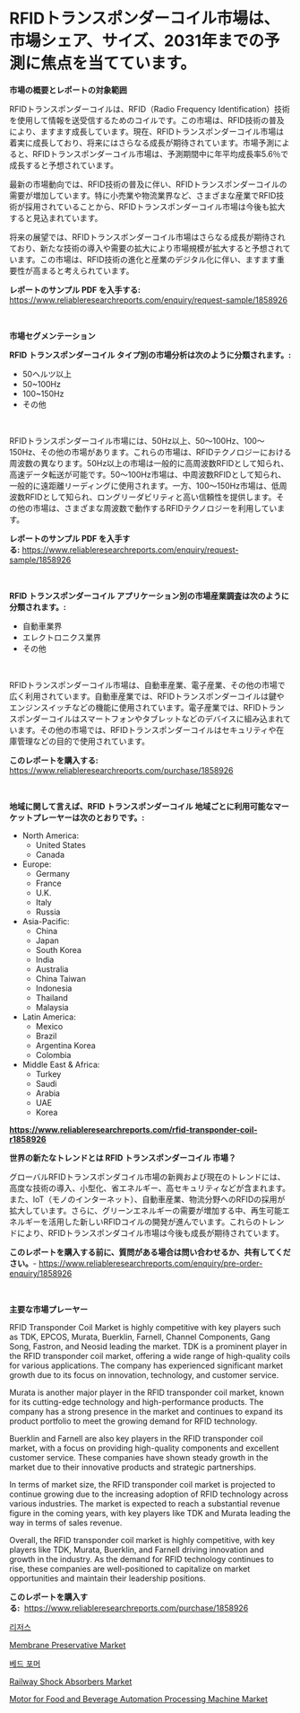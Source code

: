 <p><h1>RFIDトランスポンダーコイル市場は、市場シェア、サイズ、2031年までの予測に焦点を当てています。</h1></p><p><strong>市場の概要とレポートの対象範囲</strong></p>
<p><p>RFIDトランスポンダーコイルは、RFID（Radio Frequency Identification）技術を使用して情報を送受信するためのコイルです。この市場は、RFID技術の普及により、ますます成長しています。現在、RFIDトランスポンダーコイル市場は着実に成長しており、将来にはさらなる成長が期待されています。市場予測によると、RFIDトランスポンダーコイル市場は、予測期間中に年平均成長率5.6％で成長すると予想されています。</p><p>最新の市場動向では、RFID技術の普及に伴い、RFIDトランスポンダーコイルの需要が増加しています。特に小売業や物流業界など、さまざまな産業でRFID技術が採用されていることから、RFIDトランスポンダーコイル市場は今後も拡大すると見込まれています。</p><p>将来の展望では、RFIDトランスポンダーコイル市場はさらなる成長が期待されており、新たな技術の導入や需要の拡大により市場規模が拡大すると予想されています。この市場は、RFID技術の進化と産業のデジタル化に伴い、ますます重要性が高まると考えられています。</p></p>
<p><strong>レポートのサンプル PDF を入手する:</strong> <a href="https://www.reliableresearchreports.com/enquiry/request-sample/1858926">https://www.reliableresearchreports.com/enquiry/request-sample/1858926</a></p>
<p>&nbsp;</p>
<p><strong>市場セグメンテーション</strong></p>
<p><strong>RFID トランスポンダーコイル タイプ別の市場分析は次のように分類されます。:</strong></p>
<p><ul><li>50ヘルツ以上</li><li>50~100Hz</li><li>100~150Hz</li><li>その他</li></ul></p>
<p>&nbsp;</p>
<p><p>RFIDトランスポンダーコイル市場には、50Hz以上、50〜100Hz、100〜150Hz、その他の市場があります。これらの市場は、RFIDテクノロジーにおける周波数の異なります。50Hz以上の市場は一般的に高周波数RFIDとして知られ、高速データ転送が可能です。50〜100Hz市場は、中周波数RFIDとして知られ、一般的に遠距離リーディングに使用されます。一方、100〜150Hz市場は、低周波数RFIDとして知られ、ロングリーダビリティと高い信頼性を提供します。その他の市場は、さまざまな周波数で動作するRFIDテクノロジーを利用しています。</p></p>
<p><strong>レポートのサンプル PDF を入手する:</strong>&nbsp;<a href="https://www.reliableresearchreports.com/enquiry/request-sample/1858926">https://www.reliableresearchreports.com/enquiry/request-sample/1858926</a></p>
<p>&nbsp;</p>
<p><strong> RFID トランスポンダーコイル アプリケーション別の市場産業調査は次のように分類されます。:</strong></p>
<p><ul><li>自動車業界</li><li>エレクトロニクス業界</li><li>その他</li></ul></p>
<p>&nbsp;</p>
<p><p>RFIDトランスポンダーコイル市場は、自動車産業、電子産業、その他の市場で広く利用されています。自動車産業では、RFIDトランスポンダーコイルは鍵やエンジンスイッチなどの機能に使用されています。電子産業では、RFIDトランスポンダーコイルはスマートフォンやタブレットなどのデバイスに組み込まれています。その他の市場では、RFIDトランスポンダーコイルはセキュリティや在庫管理などの目的で使用されています。</p></p>
<p><strong>このレポートを購入する:</strong>&nbsp; <a href="https://www.reliableresearchreports.com/purchase/1858926">https://www.reliableresearchreports.com/purchase/1858926</a></p>
<p>&nbsp;</p>
<p><strong>地域に関して言えば、RFID トランスポンダーコイル 地域ごとに利用可能なマーケットプレーヤーは次のとおりです。:</strong></p>
<p><ul>
    <li>
        North America:
        <ul>
            <li>United States</li>
            <li>Canada</li>
        </ul>
    </li>
    <li>
        Europe:
        <ul>
            <li>Germany</li>
            <li>France</li>
            <li>U.K.</li>
            <li>Italy</li>
            <li>Russia</li>
        </ul>
    </li>
    <li>
        Asia-Pacific:
        <ul>
            <li>China</li>
            <li>Japan</li>
            <li>South Korea</li>
            <li>India</li>
            <li>Australia</li>
            <li>China Taiwan</li>
            <li>Indonesia</li>
            <li>Thailand</li>
            <li>Malaysia</li>
        </ul>
    </li>
    <li>
        Latin America:
        <ul>
            <li>Mexico</li>
            <li>Brazil</li>
            <li>Argentina Korea</li>
            <li>Colombia</li>
        </ul>
    </li>
    <li>
        Middle East & Africa:
        <ul>
            <li>Turkey</li>
            <li>Saudi</li>
            <li>Arabia</li>
            <li>UAE</li>
            <li>Korea</li>
        </ul>
    </li>
    </ul></p>
<p><strong><a href="https://www.reliableresearchreports.com/rfid-transponder-coil-r1858926">https://www.reliableresearchreports.com/rfid-transponder-coil-r1858926</a></strong>&nbsp;</p>
<p><strong>世界の新たなトレンドとは RFID トランスポンダーコイル 市場？</strong></p>
<p><p>グローバルRFIDトランスポンダコイル市場の新興および現在のトレンドには、高度な技術の導入、小型化、省エネルギー、高セキュリティなどが含まれます。また、IoT（モノのインターネット）、自動車産業、物流分野へのRFIDの採用が拡大しています。さらに、グリーンエネルギーの需要が増加する中、再生可能エネルギーを活用した新しいRFIDコイルの開発が進んでいます。これらのトレンドにより、RFIDトランスポンダコイル市場は今後も成長が期待されています。</p></p>
<p><strong>このレポートを購入する前に、質問がある場合は問い合わせるか、共有してください。</strong>- <a href="https://www.reliableresearchreports.com/enquiry/pre-order-enquiry/1858926">https://www.reliableresearchreports.com/enquiry/pre-order-enquiry/1858926</a></p>
<p>&nbsp;</p>
<p><strong>主要な市場プレーヤー</strong></p>
<p><p>RFID Transponder Coil Market is highly competitive with key players such as TDK, EPCOS, Murata, Buerklin, Farnell, Channel Components, Gang Song, Fastron, and Neosid leading the market. TDK is a prominent player in the RFID transponder coil market, offering a wide range of high-quality coils for various applications. The company has experienced significant market growth due to its focus on innovation, technology, and customer service.</p><p>Murata is another major player in the RFID transponder coil market, known for its cutting-edge technology and high-performance products. The company has a strong presence in the market and continues to expand its product portfolio to meet the growing demand for RFID technology.</p><p>Buerklin and Farnell are also key players in the RFID transponder coil market, with a focus on providing high-quality components and excellent customer service. These companies have shown steady growth in the market due to their innovative products and strategic partnerships.</p><p>In terms of market size, the RFID transponder coil market is projected to continue growing due to the increasing adoption of RFID technology across various industries. The market is expected to reach a substantial revenue figure in the coming years, with key players like TDK and Murata leading the way in terms of sales revenue.</p><p>Overall, the RFID transponder coil market is highly competitive, with key players like TDK, Murata, Buerklin, and Farnell driving innovation and growth in the industry. As the demand for RFID technology continues to rise, these companies are well-positioned to capitalize on market opportunities and maintain their leadership positions.</p></p>
<p><strong>このレポートを購入する:</strong>&nbsp;&nbsp;<a href="https://www.reliableresearchreports.com/purchase/1858926">https://www.reliableresearchreports.com/purchase/1858926</a></p>
<p><p><a href="https://github.com/shade463/Market-Research-Report-List-1/blob/main/488921136357.md">리저스</a></p><p><a href="https://issuu.com/reportprime-2/docs/membrane-preservative-market-size-2030.pptx">Membrane Preservative Market</a></p><p><a href="https://github.com/vss5505pa7z1p/Market-Research-Report-List-1/blob/main/377613136358.md">베드 포머</a></p><p><a href="https://github.com/gamblestampleyjenny50m5sl6/Market-Research-Report-List-2/blob/main/railway-shock-absorbers-market.md">Railway Shock Absorbers Market</a></p><p><a href="https://github.com/nicholepatriciadoylenwnrjr0/Market-Research-Report-List-2/blob/main/motor-for-food-and-beverage-automation-processing-machine-market.md">Motor for Food and Beverage Automation Processing Machine Market</a></p></p>